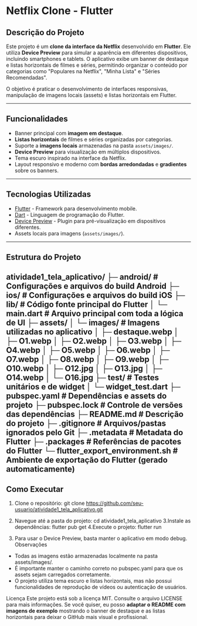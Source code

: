 # Netflix Clone - Flutter

## Descrição do Projeto

Este projeto é um **clone da interface da Netflix** desenvolvido em **Flutter**. Ele utiliza **Device Preview** para simular a aparência em diferentes dispositivos, incluindo smartphones e tablets. O aplicativo exibe um banner de destaque e listas horizontais de filmes e séries, permitindo organizar o conteúdo por categorias como "Populares na Netflix", "Minha Lista" e "Séries Recomendadas".

O objetivo é praticar o desenvolvimento de interfaces responsivas, manipulação de imagens locais (assets) e listas horizontais em Flutter.

---

## Funcionalidades

- Banner principal com **imagem em destaque**.
- **Listas horizontais** de filmes e séries organizadas por categorias.
- Suporte a **imagens locais** armazenadas na pasta `assets/images/`.
- **Device Preview** para visualização em múltiplos dispositivos.
- Tema escuro inspirado na interface da Netflix.
- Layout responsivo e moderno com **bordas arredondadas** e **gradientes** sobre os banners.

---

## Tecnologias Utilizadas

- [Flutter](https://flutter.dev/) - Framework para desenvolvimento mobile.
- [Dart](https://dart.dev/) - Linguagem de programação do Flutter.
- [Device Preview](https://pub.dev/packages/device_preview) - Plugin para pré-visualização em dispositivos diferentes.
- Assets locais para imagens (`assets/images/`).

---

## Estrutura do Projeto
atividade1_tela_aplicativo/
├─ android/                  # Configurações e arquivos do build Android
├─ ios/                      # Configurações e arquivos do build iOS
├─ lib/                      # Código fonte principal do Flutter
│   └─ main.dart             # Arquivo principal com toda a lógica de UI
├─ assets/
│   └─ images/               # Imagens utilizadas no aplicativo
│       ├─ destaque.webp
│       ├─ O1.webp
│       ├─ O2.webp
│       ├─ O3.webp
│       ├─ O4.webp
│       ├─ O5.webp
│       ├─ O6.webp
│       ├─ O7.webp
│       ├─ O8.webp
│       ├─ O9.webp
│       ├─ O10.webp
│       ├─ O12.jpg
│       ├─ O13.jpg
│       ├─ O14.webp
│       └─ O16.jpg
├─ test/                     # Testes unitários e de widget
│   └─ widget_test.dart
├─ pubspec.yaml              # Dependências e assets do projeto
├─ pubspec.lock              # Controle de versões das dependências
├─ README.md                 # Descrição do projeto
├─ .gitignore                # Arquivos/pastas ignorados pelo Git
├─ .metadata                 # Metadata do Flutter
├─ .packages                 # Referências de pacotes do Flutter
└─ flutter_export_environment.sh # Ambiente de exportação do Flutter (gerado automaticamente)
---

## Como Executar

1. Clone o repositório:
git clone https://github.com/seu-usuario/atividade1_tela_aplicativo.git
2. Navegue até a pasta do projeto:
cd atividade1_tela_aplicativo
3.Instale as dependências:
flutter pub get
4.Execute o projeto:
flutter run

5. Para usar o Device Preview, basta manter o aplicativo em modo debug.
Observações
- Todas as imagens estão armazenadas localmente na pasta assets/images/.
- É importante manter o caminho correto no pubspec.yaml para que os assets sejam carregados corretamente.
- O projeto utiliza tema escuro e listas horizontais, mas não possui funcionalidades de reprodução de vídeos ou autenticação de usuários.

  
Licença
Este projeto está sob a licença MIT. Consulte o arquivo LICENSE para mais informações.
Se você quiser, eu posso **adaptar o README com imagens de exemplo** mostrando o banner de destaque e as listas horizontais para deixar o GitHub mais visual e profissional.  



